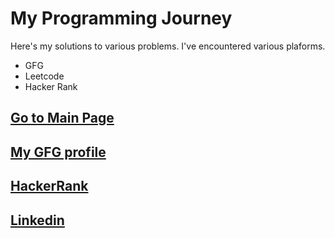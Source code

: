 # My Programming Journey
Here's my solutions to various problems. 
I've encountered various plaforms.
- GFG
- Leetcode
- Hacker Rank

## [Go to Main Page](https://iamvarunjoshi.github.io/)
## [My GFG profile](https://auth.geeksforgeeks.org/user/server_monk/practice/)
## [HackerRank](https://www.hackerrank.com/varunjoshicdg?hr_r=1)
## [Linkedin](https://www.linkedin.com/in/varun-joshi-32b04916a/)
